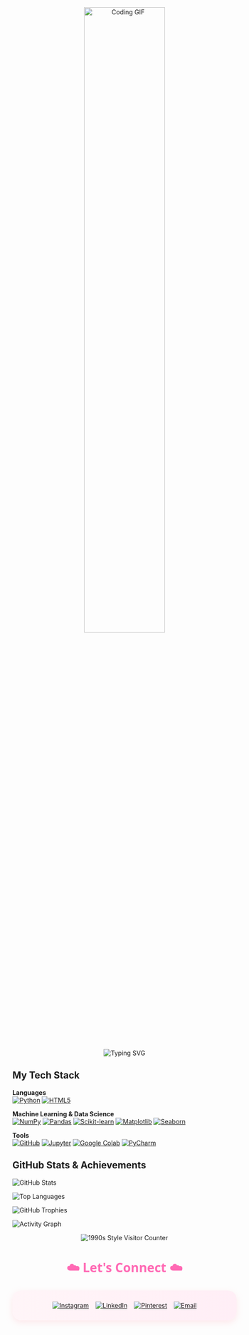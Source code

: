 
<div align="center">
  <img src="https://i.pinimg.com/originals/7c/a2/89/7ca28999fb18fe29ebbdb2ad8f27bf8d.gif" style="width: 60%; height: auto;" alt="Coding GIF">
</div>
<div align="center">
  <!-- Customize the text in the lines parameter -->
  <img src="https://readme-typing-svg.herokuapp.com?font=Fira+Code&pause=1000&color=FF69B4&center=true&vCenter=true&width=435&lines=Hi+I'm+Liya;Computer+Science+Student;I+can't+hear+you,+I'm+MANIFESTING" alt="Typing SVG" />
</div>




## My Tech Stack 
**Languages**  
[![Python](https://img.shields.io/badge/Python-ffb6c1?style=for-the-badge&logo=python&logoColor=white)](https://www.python.org/) 
[![HTML5](https://img.shields.io/badge/HTML5-f9c6d4?style=for-the-badge&logo=html5&logoColor=white)](https://www.w3schools.com/html/)

**Machine Learning & Data Science**  
[![NumPy](https://img.shields.io/badge/Numpy-ffafd2?style=for-the-badge&logo=numpy&logoColor=white)](https://numpy.org/) 
[![Pandas](https://img.shields.io/badge/Pandas-fcc8e2?style=for-the-badge&logo=pandas&logoColor=white)](https://pandas.pydata.org/) 
[![Scikit-learn](https://img.shields.io/badge/Scikit--learn-fbb1d5?style=for-the-badge&logo=scikit-learn&logoColor=white)](https://scikit-learn.org/) 
[![Matplotlib](https://img.shields.io/badge/Matplotlib-f8d3e0?style=for-the-badge&logo=plotly&logoColor=white)](https://matplotlib.org/) 
[![Seaborn](https://img.shields.io/badge/Seaborn-fccde2?style=for-the-badge&logo=seaborn&logoColor=white)](https://seaborn.pydata.org/)

**Tools**  
[![GitHub](https://img.shields.io/badge/GitHub-fce3f1?style=for-the-badge&logo=github&logoColor=black)](https://github.com/) 
[![Jupyter](https://img.shields.io/badge/Jupyter-f3cfe9?style=for-the-badge&logo=jupyter&logoColor=white)](https://jupyter.org/) 
[![Google Colab](https://img.shields.io/badge/Google_Colab-fde2e4?style=for-the-badge&logo=googlecolab&logoColor=white)](https://colab.research.google.com/) 
[![PyCharm](https://img.shields.io/badge/PyCharm-fad9e4?style=for-the-badge&logo=pycharm&logoColor=white)](https://www.jetbrains.com/pycharm/)

## GitHub Stats & Achievements

<div align="left">
  <!-- Replace YOUR_GITHUB_USERNAME with your actual GitHub username -->
  <img src="https://github-readme-stats.vercel.app/api?username=liyachittilappilly&show_icons=true&count_private=true&theme=radical&hide_border=true" alt="GitHub Stats" />
  
  ![Top Languages](https://github-readme-stats.vercel.app/api/top-langs/?username=liyachittilappilly&layout=compact&theme=radical)
</div>


  <img src="https://github-profile-trophy.vercel.app/?username=liyachittilappilly&theme=radical&no-frame=true&margin-w=30" alt="GitHub Trophies" />

![Activity Graph](https://github-readme-activity-graph.vercel.app/graph?username=liyachittilappilly&theme=radical)


<div align="center">

  <!-- 1990s Style Visitor Counter - Replace YOUR_GITHUB_USERNAME -->
  <img src="https://count.getloli.com/@liyachittilappilly?theme=rule34" alt="1990s Style Visitor Counter" />
  
</div>

<h2 align="center" style="color:#ff69b4; font-family: 'Segoe UI', sans-serif; font-size: 28px;">☁️ Let's Connect ☁️</h2>

<div align="center" style="background: linear-gradient(to right, #fff5f8, #ffeef6); border-radius: 20px; padding: 25px; margin: 20px 0; box-shadow: 0 5px 15px rgba(255, 182, 193, 0.3);">
  <div style="display: flex; justify-content: center; flex-wrap: wrap; gap: 15px;">
    <!-- Replace YOUR_INSTAGRAM_USERNAME -->
    <a href="https://www.instagram.com/needyneedyneedy" target="_blank">
      <img src="https://img.shields.io/badge/Instagram-@needyneedyneedy-ffe4ec?style=for-the-badge&logo=instagram&logoColor=E1306C" alt="Instagram" />
    </a>
    <!-- Replace YOUR_LINKEDIN_USERNAME -->
    <a href="https://www.linkedin.com/in/liya-s-chittilappilly" target="_blank">
      <img src="https://img.shields.io/badge/LinkedIn-Liya S Chittilappilly-fff0f5?style=for-the-badge&logo=linkedin&logoColor=0077B5" alt="LinkedIn" />
    </a>
    <!-- Replace YOUR_PINTEREST_USERNAME -->
    <a href="https://www.pinterest.com/liyachittilappilly" target="_blank">
      <img src="https://img.shields.io/badge/Pinterest-liyachittilappilly-fcc8e2?style=for-the-badge&logo=pinterest&logoColor=white" alt="Pinterest" />
    </a>
    <!-- Replace YOUR_EMAIL_ADDRESS -->
    <a href="mailto:liyachittilappilly@gmail.com">
      <img src="https://img.shields.io/badge/Gmail-Email_Me-fdf4f9?style=for-the-badge&logo=gmail&logoColor=EA4335" alt="Email" />
    </a>
  </div>
</div>
